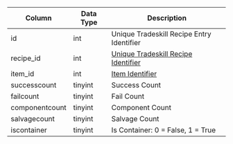 | Column         | Data Type | Description                                                 |
| -------------- | --------- | ----------------------------------------------------------- |
| id             | int       | Unique Tradeskill Recipe Entry Identifier                   |
| recipe_id      | int       | [Unique Tradeskill Recipe Identifier](tradeskill_recipe.md) |
| item_id        | int       | [Item Identifier](items.md)                                 |
| successcount   | tinyint   | Success Count                                               |
| failcount      | tinyint   | Fail Count                                                  |
| componentcount | tinyint   | Component Count                                             |
| salvagecount   | tinyint   | Salvage Count                                               |
| iscontainer    | tinyint   | Is Container: 0 = False, 1 = True                           |